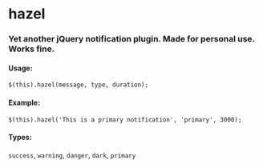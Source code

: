 # hazel

### Yet another jQuery notification plugin. Made for personal use. Works fine.


#### Usage: 
`$(this).hazel(message, type, duration);`

#### Example:
`$(this).hazel('This is a primary notification', 'primary', 3000);`

#### Types:
`success`, `warning`, `danger`, `dark`, `primary`
